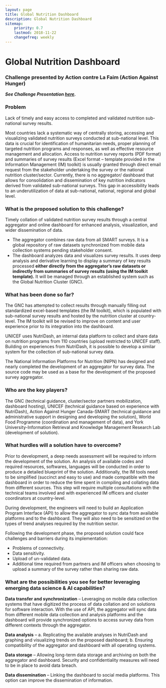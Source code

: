 ```yaml
---
layout: page
title: Global Nutrition Dashboard
description: Global Nutrition Dashboard
sitemap:
    priority: 0.7
    lastmod: 2018-11-22
    changefreq: weekly
---
```

# Global Nutrition Dashboard

### Challenge presented by Action contre La Faim (Action Against Hunger)  

***See Challenge Presentation [here](https://www.slideshare.net/dighr/challenge-2-global-nutrition-dashboard).***

### Problem

Lack of timely and easy access to completed and validated nutrition sub-national survey results. 

Most countries lack a systematic way of centrally storing, accessing and visualizing validated nutrition surveys conducted at sub-national level. This data is crucial for identification of humanitarian needs, proper planning of targeted nutrition programs and responses, as well as effective resource management and allocation. Access to nutrition survey reports (PDF format) and summaries of survey results (Excel format – template provided in the Information Management (IM) toolkit) is usually granted through direct email request from the stakeholder undertaking the survey or the national nutrition cluster/sector. Currently, there is no aggregator/ dashboard that allows for consolidation and dissemination of key nutrition indicators derived from validated sub-national surveys. This gap in accessibility leads to an underutilization of data at sub-national, national, regional and global level. 

### What is the proposed solution to this challenge?

Timely collation of validated nutrition survey results through a central aggregator and online dashboard for enhanced analysis, visualization, and wider dissemination of data. 
- The aggregator combines raw data from all SMART surveys. It is a global repository of raw datasets synchronized from mobile data collection systems pending stakeholder consent. 
- The dashboard analyzes data and visualizes survey results. It uses deep analysis and derivative learning to display a summary of key results processed **either directly from the aggregator’s raw datasets or indirectly from summaries of survey results (using the IM toolkit template).** It will be managed through an established system such as the Global Nutrition Cluster (GNC).

### What has been done so far?

The GNC has attempted to collect results through manually filling out standardized excel-based templates (the IM toolkit), which is populated with sub-national survey results and hosted by the nutrition cluster at country-level. The IM toolkit will be revised to improve on content and user experience prior to its integration into the dashboard.

UNICEF uses NutriDash, an internal data platform to collect and share data on nutrition programs from 110 countries (upload restricted to UNICEF staff). Building on experiences from NutriDash, it is possible to develop a similar system for the collection of sub-national survey data.

The National Information Platforms for Nutrition (NIPN) has designed and nearly completed the development of an aggregator for survey data. The source code may be used as a base for the development of the proposed survey aggregator. 

### Who are the key players?

The GNC (technical guidance, cluster/sector partners mobilization, dashboard hosting), UNICEF (technical guidance based on experience with NutriDash), Action Against Hunger Canada-SMART (technical guidance and administrative support in designing and developing the solution), World Food Programme (coordination and management of data), and York University-Information Retrieval and Knowledge Management Research Lab (development of solution).

### What hurdles will a solution have to overcome?

Prior to development, a deep needs assessment will be required to inform the development of the solution. An analysis of available codes and required resources, softwares, languages will be conducted in order to produce a detailed blueprint of the solution. Additionally, the IM tools need to be simplified (succinct and easy to use) and made compatible with the dashboard in order to reduce the time spent in compiling and collating data from different sources. This step will require multiple consultations with the technical teams involved and with experienced IM officers and cluster coordinators at country-level. 

During development, the engineers will need to build an Application Program Interface (API) to allow the aggregator to sync data from available platforms and to the dashboard. They will also need to be sensitized on the types of trend analyses required by the nutrition sector. 

Following the development phase, the proposed solution could face challenges and barriers during its implementation: 
- Problems of connectivity.
- Data sensitivity.
- Upload of un-validated data.
- Additional time required from partners and IM officers when choosing to upload a summary of the survey rather than sharing raw data.

### What are the possibilities you see for better leveraging emerging data science & AI capabilities?

**Data transfer and synchronization** – Leveraging on mobile data collection systems that have digitized the process of data collation and on solutions for software interaction. With the use of API, the aggregator will sync data from different mobile data collection and analysis platforms and the dashboard will provide synchronized options to access survey data from different contexts through the aggregator.

**Data analysis** – a. Replicating the available analyses in NutriDash and graphing and visualizing trends on the proposed dashboard; b. Ensuring compatibility of the aggregator and dashboard with all operating systems. 

**Data storage** – Allowing long-term data storage and archiving on both the aggregator and dashboard. Security and confidentiality measures will need to be in place to avoid data breach.

**Data dissemination** – Linking the dashboard to social media platforms. This option can improve the dissemination of information.
